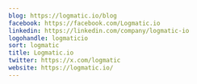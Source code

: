 ```yaml
---
blog: https://logmatic.io/blog
facebook: https://facebook.com/Logmatic.io
linkedin: https://linkedin.com/company/logmatic-io
logohandle: logmaticio
sort: logmatic
title: Logmatic.io
twitter: https://x.com/logmatic
website: https://logmatic.io/
---
```


